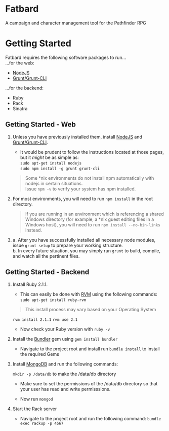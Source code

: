 Fatbard
=======
A campaign and character management tool for the Pathfinder RPG

Getting Started
===============

Fatbard requires the following software packages to run...  
...for the web:
* [NodeJS](http://www.nodejs.org)
* [Grunt/Grunt-CLI](http://www.gruntjs.com)

...for the backend:  
* Ruby
* Rack
* Sinatra

Getting Started - Web
---------------------

1.  Unless you have previously installed them, install [NodeJS](http://www.nodejs.org) and [Grunt/Grunt-CLI](http://www.gruntjs.com).  
    * It would be prudent to follow the instructions located at those pages, but it *might* be as simple as:  
        `sudo apt-get install nodejs`  
        `sudo npm install -g grunt grunt-cli`

    >Some *nix environments do not install npm automatically with nodejs in certain situations.  
    >Issue `npm -v` to verify your system has npm installed.


2.  For most environments, you will need to run `npm install` in the root directory.
    >If you are running in an environment which is referencing a shared Windows directory (for example, a *nix guest editing files in a Windows host), you will need to run `npm install --no-bin-links` instead.

3.  
    a. After you have successfully installed all necessary node modules, issue `grunt setup` to prepare your working structure.  
    b. In every future situation, you may simply run `grunt` to build, compile, and watch all the pertinent files.

Getting Started - Backend
-------------------------

1.  Install Ruby 2.1.1.
    * This can easily be done with [RVM](http://rvm.io/rvm/install) using the following commands:
        `sudo apt-get install ruby-rvm`

    >This install process may vary based on your Operating System

    `rvm install 2.1.1`
    `rvm use 2.1`

    * Now check your Ruby version with `ruby -v`

2.  Install the [Bundler](http://bundler.io/) gem using `gem install bundler`

    * Navigate to the project root and install run `bundle install` to install the required Gems

3.  Install [MongoDB](http://docs.mongodb.org/manual/installation/) and run the following commands:

    `mkdir -p /data/db` to make the /data/db directory

    * Make sure to set the permissions of the /data/db directory so that your user has read and write permisssions.

    * Now run `mongod`

4.  Start the Rack server

    * Navigate to the project root and run the following command: `bundle exec rackup -p 4567`
